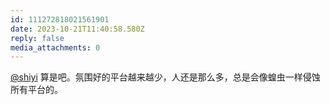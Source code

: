 ```yaml
---
id: 111272818021561901
date: 2023-10-21T11:40:58.580Z
reply: false
media_attachments: 0
---
```


[@shiyi](https://bb.010206.xyz/@shiyi) 算是吧。氛围好的平台越来越少，人还是那么多，总是会像蝗虫一样侵蚀所有平台的。

